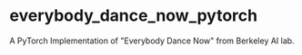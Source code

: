 # everybody_dance_now_pytorch
A PyTorch Implementation of "Everybody Dance Now" from Berkeley AI lab.
